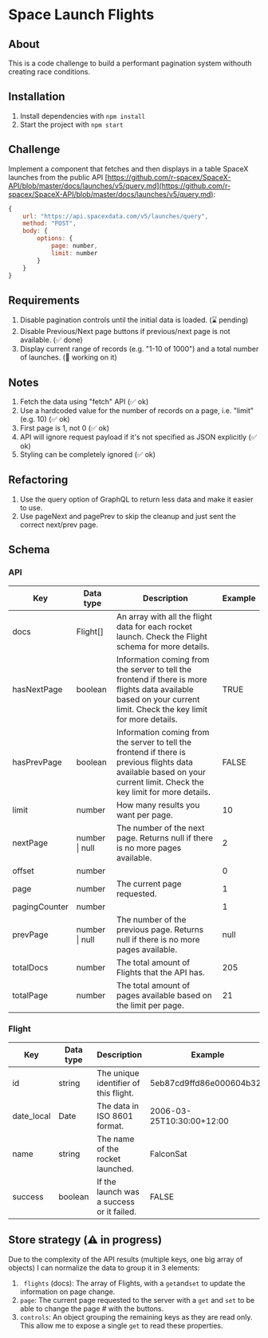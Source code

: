 # Space Launch Flights

## About

This is a code challenge to build a performant pagination system withouth creating race conditions.

## Installation

1. Install dependencies with `npm install`
1. Start the project with `npm start`

## Challenge

Implement a component that fetches and then displays in a table
SpaceX launches from the public API [https://github.com/r-spacex/SpaceX-API/blob/master/docs/launches/v5/query.md](https://github.com/r-spacex/SpaceX-API/blob/master/docs/launches/v5/query.md):

```js
{
    url: "https://api.spacexdata.com/v5/launches/query",
    method: "POST",
    body: {
        options: {
            page: number,
            limit: number
        }
    }
}
```

## Requirements

1. Disable pagination controls until the initial data is loaded. (⌛️ pending)
1. Disable Previous/Next page buttons if previous/next page is not available. (✅ done)
1. Display current range of records (e.g. "1-10 of 1000") and a total number of launches. (💼 working on it)

## Notes

1. Fetch the data using "fetch" API (✅ ok)
1. Use a hardcoded value for the number of records on a page, i.e. "limit" (e.g. 10) (✅ ok)
1. First page is 1, not 0 (✅ ok)
1. API will ignore request payload if it's not specified as JSON explicitly (✅ ok)
1. Styling can be completely ignored (✅ ok)

## Refactoring

1. Use the query option of GraphQL to return less data and make it easier to use.
1. Use pageNext and pagePrev to skip the cleanup and just sent the correct next/prev page.

## Schema

### API

| Key           | Data type      | Description                                                                                                                                                            | Example |
| ------------- | -------------- | ---------------------------------------------------------------------------------------------------------------------------------------------------------------------- | ------- |
| docs          | Flight[]       | An array with all the flight data for each rocket launch. Check the Flight schema for more details.                                                                    |         |
| hasNextPage   | boolean        | Information coming from the server to tell the frontend if there is more flights data available based on your current limit. Check the key limit for more details.     | TRUE    |
| hasPrevPage   | boolean        | Information coming from the server to tell the frontend if there is previous flights data available based on your current limit. Check the key limit for more details. | FALSE   |
| limit         | number         | How many results you want per page.                                                                                                                                    | 10      |
| nextPage      | number \| null | The number of the next page. Returns null if there is no more pages available.                                                                                         | 2       |
| offset        | number         |                                                                                                                                                                        | 0       |
| page          | number         | The current page requested.                                                                                                                                            | 1       |
| pagingCounter | number         |                                                                                                                                                                        | 1       |
| prevPage      | number \| null | The number of the previous page. Returns null if there is no more pages available.                                                                                     | null    |
| totalDocs     | number         | The total amount of Flights that the API has.                                                                                                                          | 205     |
| totalPage     | number         | The total amount of pages available based on the limit per page.                                                                                                       | 21      |

### Flight

| Key        | Data type | Description                               | Example                   |
| ---------- | --------- | ----------------------------------------- | ------------------------- |
| id         | string    | The unique identifier of this flight.     | 5eb87cd9ffd86e000604b32a  |
| date_local | Date      | The data in ISO 8601 format.              | 2006-03-25T10:30:00+12:00 |
| name       | string    | The name of the rocket launched.          | FalconSat                 |
| success    | boolean   | If the launch was a success or it failed. | FALSE                     |

## Store strategy (⚠️ in progress)

Due to the complexity of the API results (multiple keys, one big array of objects) I can normalize the data to group it in 3 elements:

1. ` flights` (docs): The array of Flights, with a `get`and`set` to update the information on page change.
1. `page`: The current page requested to the server with a `get` and `set` to be able to change the page # with the buttons.
1. `controls`: An object grouping the remaining keys as they are read only. This allow me to expose a single `get` to read these properties.
